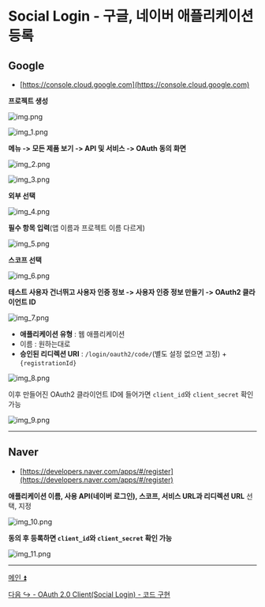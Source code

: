 # Social Login - 구글, 네이버 애플리케이션 등록

## Google

- [https://console.cloud.google.com](https://console.cloud.google.com)

**프로젝트 생성**

![img.png](image/img.png)

![img_1.png](image/img_1.png)

**메뉴 -> 모든 제품 보기 -> API 및 서비스 -> OAuth 동의 화면**

![img_2.png](image/img_2.png)

![img_3.png](image/img_3.png)

**외부 선택**

![img_4.png](image/img_4.png)

**필수 항목 입력**(앱 이름과 프로젝트 이름 다르게)

![img_5.png](image/img_5.png)

**스코프 선택**

![img_6.png](image/img_6.png)

**테스트 사용자 건너뛰고 사용자 인증 정보 -> 사용자 인증 정보 만들기 -> OAuth2 클라이언트 ID**

![img_7.png](image/img_7.png)

- **애플리케이션 유형** : 웹 애플리케이션
- 이름 : 원하는대로
- **승인된 리디렉션 URI** : `/login/oauth2/code/`(별도 설정 없으면 고정) + `{registrationId}`

![img_8.png](image/img_8.png)

이후 만들어진 OAuth2 클라이언트 ID에 들어가면 `client_id`와 `client_secret` 확인 가능

![img_9.png](image/img_9.png)

---

## Naver

- [https://developers.naver.com/apps/#/register](https://developers.naver.com/apps/#/register)

**애플리케이션 이름, 사용 API(네이버 로그인), 스코프, 서비스 URL과 리디렉션 URL** 선택, 지정

![img_10.png](image/img_10.png)

**동의 후 등록하면 `client_id`와 `client_secret` 확인 가능**

![img_11.png](image/img_11.png)

---

[메인 ⏫](https://github.com/genesis12345678/TIL/blob/main/Spring/security/oauth/main.md)

[다음 ↪️ - OAuth 2.0 Client(Social Login) - 코드 구현]()